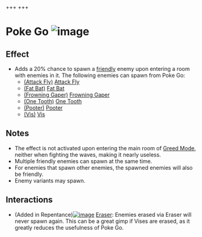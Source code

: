 +++
+++

 # Poke Go ![image](/image/Poke_Go.png) 

Effect
--------


* Adds a 20% chance to spawn a [friendly](/wiki/Friendly "Friendly") enemy upon entering a room with enemies in it. The following enemies can spawn from Poke Go:
	+ [(Attack Fly)](/wiki/Fly#Attack_Fly "Attack Fly") [Attack Fly](/wiki/Fly#Attack_Fly "Fly")
	+ [(Fat Bat)](/wiki/One_Tooth#Fat_Bat "Fat Bat") [Fat Bat](/wiki/One_Tooth#Fat_Bat "One Tooth")
	+ [(Frowning Gaper)](/wiki/Gaper#Frowning_Gaper "Frowning Gaper") [Frowning Gaper](/wiki/Gaper#Frowning_Gaper "Gaper")
	+ [(One Tooth)](/wiki/One_Tooth "One Tooth") [One Tooth](/wiki/One_Tooth "One Tooth")
	+ [(Pooter)](/wiki/Pooter "Pooter") [Pooter](/wiki/Pooter "Pooter")
	+ [(Vis)](/wiki/Vis "Vis") [Vis](/wiki/Vis "Vis")


Notes
-------


* The effect is not activated upon entering the main room of [Greed Mode](/wiki/Greed_Mode "Greed Mode"), neither when fighting the waves, making it nearly useless.
* Multiple friendly enemies can spawn at the same time.
* For enemies that spawn other enemies, the spawned enemies will also be friendly.
* Enemy variants may spawn.


Interactions
--------------


* (Added in Repentance)[![image](/image/Eraser.png)](/wiki/Eraser "Eraser") [Eraser](/wiki/Eraser "Eraser"): Enemies erased via Eraser will never spawn again. This can be a great gimp if Vises are erased, as it greatly reduces the usefulness of Poke Go.


